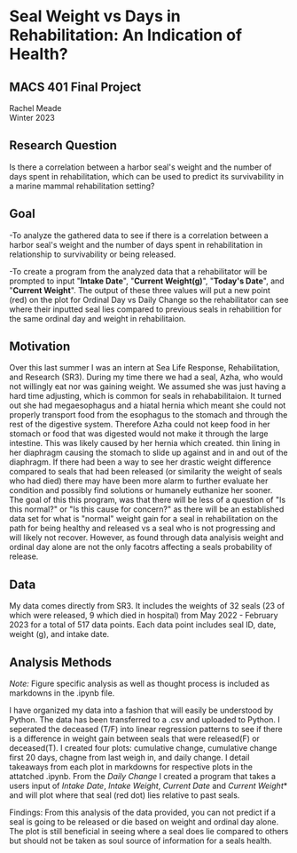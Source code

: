 # **Seal Weight vs Days in Rehabilitation: An Indication of Health?**
## MACS 401 Final Project 
Rachel Meade\
Winter 2023

## Research Question
Is there a correlation between a harbor seal's weight and the number of days spent in rehabilitation, which can be used to predict its survivability in a marine mammal rehabilitation setting?

## Goal
-To analyze the gathered data to see if there is a correlation between a harbor seal's weight and the number of days spent in rehabilitation in relationship to survivability or being released.

-To create a program from the analyzed data that a rehabilitator will be prompted to input "**Intake Date**", "**Current Weight(g)**", "**Today's Date**", and "**Current Weight**". The output of these three values will put a new point (red) on the plot for Ordinal Day vs Daily Change so the rehabilitator can see where their inputted seal lies compared to previous seals in rehabilition for the same ordinal day and weight in rehabilitaion. 


## Motivation
Over this last summer I was an intern at Sea Life Response, Rehabilitation, and Research (SR3). During my time there we had a seal, Azha, who would not willingly eat nor was gaining weight. We assumed she was just having a hard time adjusting, which is common for seals in rehababilitaion. It turned out she had megaesophagus and a hiatal hernia which meant she could not properly transport food from the esophagus to the stomach and through the rest of the digestive system. Therefore Azha could not keep food in her stomach or food that was digested would not make it through the large intestine. This was likely caused by her hernia which created. thin lining in her diaphragm causing the stomach to slide up against and in and out of the diaphragm. If there had been a way to see her drastic weight difference compared to seals that had been released (or similarity the weight of seals who had died) there may have been more alarm to further evaluate her condition and possibly find solutions or humanely euthanize her sooner. The goal of this this program, was that there will be less of a question of "Is this normal?" or "Is this cause for concern?" as there will be an established data set for what is "normal" weight gain for a seal in rehabilitation on the path for being healthy and released vs a seal who is not progressing and will likely not recover. However, as found through data analyisis weight and ordinal day alone are not the only facotrs affecting a seals probability of release. 


## Data
My data comes directly from SR3. It includes the weights of 32 seals (23 of which were released, 9 which died in hospital) from May 2022 - February 2023 for a total of 517 data points. Each data point includes seal ID, date, weight (g), and intake date. 

## Analysis Methods
*Note:* Figure specific analysis as well as thought process is included as markdowns in the .ipynb file. 

I have organized my data into a fashion that will easily be understood by Python. The data has been transferred to a .csv and uploaded to Python. I seperated the deceased (T/F) into linear regression patterns to see if there is a difference in weight gain between seals that were released(F) or deceased(T). I created four plots: cumulative change, cumulative change first 20 days, chagne from last weigh in, and daily change. I detail takeaways from each plot in markdowns for respective plots in the attatched .ipynb. From the *Daily Change* I created a program that takes a users input of *Intake Date*, *Intake Weight*, *Current Date* and *Current Weight** and  will plot where that seal (red dot) lies relative to past seals.

Findings: From this analysis of the data provided, you can not predict if a seal is going to be released or die based on weight and ordinal day alone. The plot is still beneficial in seeing where a seal does lie compared to others but should not be taken as soul source of information for a seals health. 


